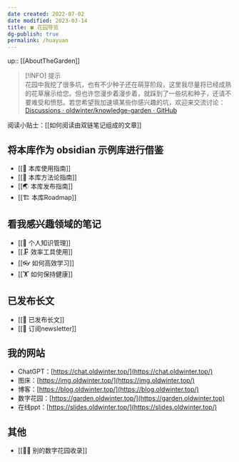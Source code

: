 ```yaml
---
date created: 2022-07-02
date modified: 2023-03-14
title: 🍀 花园导览
dg-publish: true
permalink: /huayuan
---
```


up:: [[AboutTheGarden]]

>[!INFO] 提示  
> 花园中我挖了很多坑，也有不少种子还在萌芽阶段，这里我尽量将已经成熟的花草展示给您。但也许您漫步着漫步着，就踩到了一些坑和种子，还请不要难受和愤怒。若您希望我加速填某些你感兴趣的坑，欢迎来交流讨论：[Discussions · oldwinter/knowledge-garden · GitHub](https://github.com/oldwinter/knowledge-garden/discussions)

阅读小贴士：[[如何阅读由双链笔记组成的文章]]

## 将本库作为 obsidian 示例库进行借鉴

- [[🧰 本库使用指南]]
- [[🍫 本库方法论指南]]
- [[🌏 本库发布指南]]
- [[🏗 本库Roadmap]]

## 看我感兴趣领域的笔记

- [[🧀 个人知识管理]]
- [[🗜 效率工具使用]]
- [[👓 如何高效学习]]
- [[🏋 如何保持健康]]

## 已发布长文

- [[🏹 已发布长文]]
- [[📩 订阅newsletter]]

## 我的网站

- ChatGPT：[https://chat.oldwinter.top/](https://chat.oldwinter.top/)
- 图床：[https://img.oldwinter.top/](https://img.oldwinter.top/)
- 博客：[https://blog.oldwinter.top/](https://blog.oldwinter.top/)
- 数字花园：[https://garden.oldwinter.top/](https://garden.oldwinter.top)
- 在线ppt：[https://slides.oldwinter.top/](https://slides.oldwinter.top/)

## 其他

- [[👬🏻 别的数字花园收录]]
